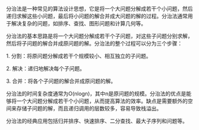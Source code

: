 分治法是一种常见的算法设计思想，它是将一个大问题分解成若干个小问题，然后递归求解这些小问题，最后将小问题的解合并成大问题的解的过程。分治法通常用于解决复杂的问题，如排序、查找、图形问题和计算几何等。  
  
分治法的基本思路是将一个大问题分解成若干个子问题，对这些子问题分别求解，然后将子问题的解合并成原问题的解。分治法的整个过程可以分为三个步骤：  
  
1. 分割：将原问题分解成若干个规模较小、相互独立的子问题。  
  
2. 解决：递归地解决每个子问题。  
  
3. 合并：将各个子问题的解合并成原问题的解。  
  
分治法的时间复杂度通常为O(nlogn)，其中n是原问题的规模。分治法的优点是能够将一个大问题分解成若干个小问题，从而提高算法的效率。缺点是需要额外的空间来存储子问题的解，而且递归调用的层数较多，容易导致栈溢出。  
  
分治法的经典应用包括归并排序、快速排序、二分查找、最大子序列和问题等。